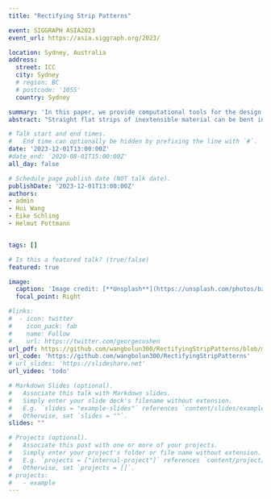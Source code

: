 ```yaml
---
title: "Rectifying Strip Patterns"

event: SIGGRAPH ASIA2023
event_url: https://asia.siggraph.org/2023/

location: Sydney, Australia
address:
  street: ICC
  city: Sydney
  # region: BC
  # postcode: '1055'
  country: Sydney

summary: 'In this paper, we provide computational tools for the design of shapes from rectifying strips. They can form various patterns and fulfill constraints which are required for specific applications such as gridshells or shading systems.'
abstract: "Straight flat strips of inextensible material can be bent into curved strips aligned with arbitrary space curves. The large shape variety of these so-called rectifying strips makes them candidates for shape modeling, especially in applications such as architecture where simple elements are preferred for the fabrication of complex shapes. In this paper, we provide computational tools for the design of shapes from rectifying strips. They can form various patterns and fulfill constraints which are required for specific applications such as gridshells or shading systems. The methodology is based on discrete models of rectifying strips, a discrete level-set formulation and optimization-based constrained mesh design and editing. We also analyse the geometry at nodes and present remarkable quadrilateral arrangements of rectifying strips with torsion-free nodes."

# Talk start and end times.
#   End time can optionally be hidden by prefixing the line with `#`.
date: '2023-12-01T13:00:00Z'
#date_end: '2020-08-01T15:00:00Z'
all_day: false

# Schedule page publish date (NOT talk date).
publishDate: '2023-12-01T13:00:00Z'
authors:
- admin
- Hui Wang
- Eike Schling
- Helmut Pottmann


tags: []

# Is this a featured talk? (true/false)
featured: true

image:
  caption: 'Image credit: [**Unsplash**](https://unsplash.com/photos/bzdhc5b3Bxs)'
  focal_point: Right

#links:
#  - icon: twitter
#    icon_pack: fab
#    name: Follow
#    url: https://twitter.com/georgecushen
url_pdf: https://github.com/wangbolun300/RectifyingStripPatterns/blob/main/data/RectifyingPatternsLowRes.pdf
url_code: 'https://github.com/wangbolun300/RectifyingStripPatterns'
# url_slides: 'https://slideshare.net'
url_video: 'todo'

# Markdown Slides (optional).
#   Associate this talk with Markdown slides.
#   Simply enter your slide deck's filename without extension.
#   E.g. `slides = "example-slides"` references `content/slides/example-slides.md`.
#   Otherwise, set `slides = ""`.
slides: ""

# Projects (optional).
#   Associate this post with one or more of your projects.
#   Simply enter your project's folder or file name without extension.
#   E.g. `projects = ["internal-project"]` references `content/project/deep-learning/index.md`.
#   Otherwise, set `projects = []`.
# projects:
#   - example
---
```

<!-- 
{{% callout note %}}
Click on the **Slides** button above to view the built-in slides feature.
{{% /callout %}}

Slides can be added in a few ways:

- **Create** slides using Hugo Blox Builder's [_Slides_](https://docs.hugoblox.com/reference/content-types/) feature and link using `slides` parameter in the front matter of the talk file
- **Upload** an existing slide deck to `static/` and link using `url_slides` parameter in the front matter of the talk file
- **Embed** your slides (e.g. Google Slides) or presentation video on this page using [shortcodes](https://docs.hugoblox.com/reference/markdown/).

Further event details, including [page elements](https://docs.hugoblox.com/reference/markdown/) such as image galleries, can be added to the body of this page. -->
